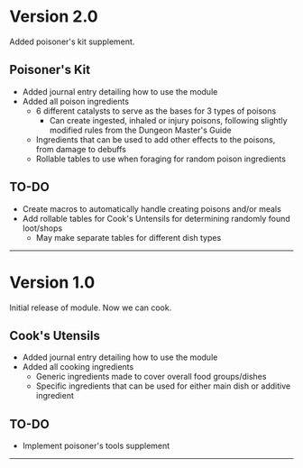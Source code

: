 # Version 2.0

Added poisoner's kit supplement.

## Poisoner's Kit

* Added journal entry detailing how to use the module
* Added all poison ingredients
  * 6 different catalysts to serve as the bases for 3 types of poisons
    * Can create ingested, inhaled or injury poisons, following slightly modified rules from the Dungeon Master's Guide
  * Ingredients that can be used to add other effects to the poisons, from damage to debuffs
  * Rollable tables to use when foraging for random poison ingredients

## TO-DO

* Create macros to automatically handle creating poisons and/or meals
* Add rollable tables for Cook's Untensils for determining randomly found loot/shops
  * May make separate tables for different dish types

---
# Version 1.0

Initial release of module. Now we can cook.

## Cook's Utensils

* Added journal entry detailing how to use the module
* Added all cooking ingredients
  * Generic ingredients made to cover overall food groups/dishes
  * Specific ingredients that can be used for either main dish or additive ingredient

## TO-DO

* Implement poisoner's tools supplement

---
